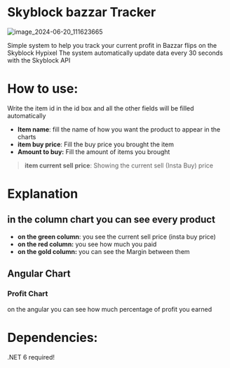 # Skyblock bazzar Tracker

![image_2024-06-20_111623665](https://github.com/nadav26740/Skyblock-Bazzar-Tracker/assets/46380330/40637bfc-c3db-4182-95b4-1ed4569958e2)

Simple system to help you track your current profit in Bazzar flips on the Skyblock Hypixel
The system automatically update data every 30 seconds with the Skyblock API  

# **How to use:**
Write the item id in the id box and all the other fields will be filled automatically 

- **Item name**: fill the name of how you want the product to appear in the charts
- **item buy price**: Fill the buy price you brought the item
-  **Amount to buy:** Fill the amount of items you brought
> **item current sell price**: Showing the current sell (Insta Buy) price

# Explanation
## in the column chart you can see every product
- **on the green column**: you see the current sell price (insta buy price)
- **on the red column:** you see how much you paid
- **on the gold column:** you can see the Margin between them

## Angular Chart
### Profit Chart
on the angular you can see how much percentage of profit you earned

# Dependencies:
.NET 6 required!

